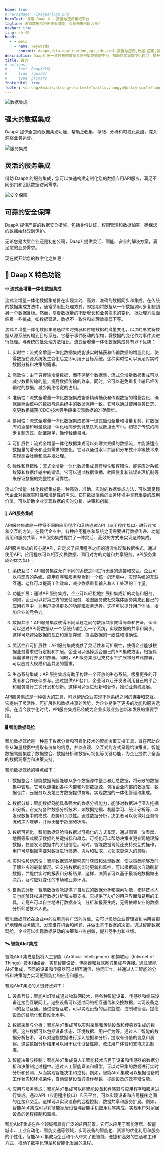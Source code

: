 ```yaml
---
home: true
# heroImage: /images/logo.png
heroText: 探索 Daap X - 数据与应用集成平台
tagline: 解锁数据与应用无限潜能，引领未来创新力量！
navbar: true
lang: zh-CN
head:
  - - meta
    - name: keywords
      content: daapx,data,application,api,cdc,aiot,数据与应用,数据,应用,数据集成,应用集成,服务集成,物联网,网关,API网关
description: DaapX 是一款领先的数据与应用集成管理平台，帮助您实现数字化转型，提升业务效率和创新能力。     
title: 首页
# actions:
#   - text: DaapX介绍
#     link: /guide/
#     type: primary
footerHtml: true
footer: <strong>Email</strong>:<a href="mailto:zhangyw@onlcy.com">zhangyw@onlcy.com</a> | <span>Copyright © 2023-present <a href="https://daapx.com">DaapX.com</a></span>
---
```

<!-- Google Tag Manager (noscript) -->
<noscript><iframe src="https://www.googletagmanager.com/ns.html?id=GTM-PN2XN2KG"
height="0" width="0" style="display:none;visibility:hidden"></iframe></noscript>
<!-- End Google Tag Manager (noscript) -->
<div class="features">
  <div class="feature">
    <img src="/images/data_icon.png" alt="数据集成">
    <h2>强大的数据集成</h2>
    <p>DaapX 提供全面的数据集成功能，帮助您收集、存储、分析和可视化数据，深入洞察业务运营。</p>
  </div>
  <div class="feature">
    <img src="/images/app_icon.png" alt="服务集成">
    <h2>灵活的服务集成</h2>
    <p>借助 DaapX 的服务集成，您可以快速构建定制化您的数据应用API服务，满足不同部门和团队数据访问需求。</p>
  </div>
  <div class="feature">
    <img src="/images/security_icon.png" alt="安全保障">
    <h2>可靠的安全保障</h2>
    <p>DaapX 提供严密的数据安全措施，包括身份认证、权限管理和数据加密，确保您的数据始终受到保护。</p>
  </div>
</div>

<p>无论您是大型企业还是初创公司，DaapX 提供灵活、智能、安全的解决方案，满足您的业务需求。</p>
<p>现在就开始您的数字化之旅吧！</p>

## :rocket:	Daap X 特色功能

#### :infinity:	流式全增量一体化数据集成

流式全增量一体化数据集成旨在实现实时、高效、准确的数据同步和集成。在传统的数据集成方法中，通常采用批处理方式，即定期将数据从一个数据源同步复制到另一个数据目标。然而，随着数据量的不断增长和业务需求的变化，批处理方法面临着一些挑战，如数据延迟、数据不一致性和处理效率低下等。

流式全增量一体化数据集成通过实时捕获和传输数据的增量变化，以流的形式将数据从源系统传输到目标系统。它基于事件驱动的架构，将数据的变化作为事件流进行处理。与传统的批处理方法相比，流式全增量一体化数据集成具有以下优势：

1. 实时性：流式全增量一体化数据集成能够实时捕获和传输数据的增量变化，使得数据在源系统发生变化后立即可用于目标系统。这种实时性可以满足对实时数据分析和决策的需求。

2. 高效性：由于只传输增量数据，而不是整个数据集，流式全增量数据集成可以减少数据传输的量，提高数据传输的效率。同时，它可以避免重复传输已经传输过的数据，减少网络带宽的占用。

3. 准确性：流式全增量一体化数据集成能够精确捕获和传输数据的增量变化，确保目标系统中的数据与源系统中的数据保持一致。它可以通过使用事务日志、变更数据捕获(CDC)技术等手段来实现数据的准确同步。

4. 易用性：流式全增量一体化数据集成支持一键式启动全量和增量复制，将数据库的全量和增量数据一体化地同步到消息队列或数据仓库中。相较于传统的同步复制方式，配置简单，操作轻便易用。

5. 可扩展性：流式全增量一体化数据集成可以处理大规模的数据流，并能够适应数据量的增长和业务需求的变化。它可以通过水平扩展和分布式计算等技术来实现高吞吐量和高并发处理。

6. 弹性和容错性：流式全增量一体化数据集成具有弹性和容错性，能够应对系统故障和数据传输中的错误。它可以通过数据重播、故障恢复和错误处理机制等来保证数据的完整性和可靠性。

流式全增量一体化数据集成是一种高效、准确、实时的数据集成方法，可以满足现代企业对数据实时性和准确性的需求。它在数据驱动的业务环境中具有重要的应用价值，可以帮助企业实现数据的实时分析、决策和创新。

#### :link:	API服务集成
API服务集成是一种将不同的应用程序和系统通过API（应用程序接口）进行连接和交互的方法。在现代企业中，各种应用程序和系统之间需要进行数据传递、功能调用和服务共享，API服务集成提供了一种灵活、高效的方式来实现这种集成。

API服务集成的核心是API，它定义了应用程序之间的通信协议和数据格式。通过使用API，应用程序可以相互交换数据、调用对方的功能和共享服务。API服务集成的优势如下：

1. 系统互联：API服务集成允许不同的系统之间进行无缝的连接和交互。企业可以将现有的系统、应用程序和服务整合到一个统一的环境中，实现系统的互联互通。这样可以提高工作效率，减少数据重复输入和人工处理的工作量。

2. 功能扩展：通过API服务集成，企业可以轻松地扩展和集成新的功能和服务。例如，企业可以将第三方的支付服务、地图服务或社交媒体服务集成到自己的应用程序中，为用户提供更多的功能和服务选择。这样可以提升用户体验，增加企业的竞争力。

3. 数据共享：API服务集成使得不同系统之间的数据共享变得简单和安全。企业可以通过API将数据从一个系统传输到另一个系统，实现数据的共享和同步。这样可以避免数据的孤立和重复存储，提高数据的一致性和准确性。

4. 灵活性和可扩展性：API服务集成提供了灵活性和可扩展性，使得企业能够根据业务需求进行定制和扩展。企业可以选择适合自己的API集成方案，根据具体需求进行开发和部署。同时，API服务集成也支持水平扩展和分布式部署，可以应对大规模和高并发的需求。

5. 生态系统集成：API服务集成有助于构建一个开放的生态系统，吸引更多的开发者和合作伙伴参与。通过提供API接口，企业可以让开发者利用自己的平台和服务进行二次开发和创新。这样可以促进创新和合作，推动业务的发展。

API服务集成是一种强大的工具，可以帮助企业实现不同系统之间的连接和交互。它提供了灵活性、可扩展性和数据共享的优势，为企业提供了更多的功能和服务选择。在当今数字化时代，API服务集成已经成为企业实现业务创新和发展的重要手段。

#### :desktop_computer:	智能数据驾舱
智能数据驾舱是一种基于数据分析和可视化技术的智能决策支持工具，旨在帮助企业从海量数据中提取有价值的信息，并以直观、交互式的方式呈现给决策者。智能数据驾舱集成了数据整合、数据分析和数据可视化等关键功能，为企业提供了全面的数据洞察力和决策支持。

智能数据驾舱的特点如下：

1. 数据整合：智能数据驾舱能够从多个数据源中整合和汇总数据，将分散的数据集中管理。它可以连接到各种内部和外部数据源，包括企业内部的数据库、数据仓库、云服务以及第三方数据提供商等，实现数据的一体化管理和集成。

2. 数据分析：智能数据驾舱具备强大的数据分析能力，能够对数据进行深入挖掘和分析。它支持各种数据分析技术，如数据挖掘、机器学习、统计分析等，以发现数据中的模式、趋势和关联性。通过数据分析，决策者可以获得对业务情况的深入理解，并做出基于数据的决策。

3. 数据可视化：智能数据驾舱将数据以可视化的方式呈现，通过图表、仪表盘、地图等形式展示数据的关键指标和趋势。可视化可以帮助决策者更直观地理解数据，快速发现数据中的关键信息。同时，智能数据驾舱还支持交互式操作，用户可以根据需要对数据进行筛选、切片和钻取，以获取更深入的洞察。

4. 实时性和动态性：智能数据驾舱能够实时获取和处理数据，使决策者能够及时了解业务的最新情况。它支持数据的实时更新和监控，可以根据需求自动刷新数据，并提供实时的报表和分析结果。这样，决策者可以基于最新的数据做出决策，及时应对变化的市场和业务环境。

5. 自助式分析：智能数据驾舱提供了自助式的数据分析和探索功能，使非技术人员也能够轻松进行数据分析和决策支持。它提供了友好的用户界面和易用的工具，让用户可以自主地进行数据查询、分析和报表生成，无需依赖专业的数据分析师或技术人员。

智能数据驾舱在企业中的应用具有广泛的价值。它可以帮助企业管理者和决策者更好地理解业务情况、发现潜在机会和问题，并做出基于数据的决策。通过智能数据驾舱，企业可以实现数据驱动的决策和业务创新，提升竞争力和业绩。

#### :artificial_satellite:	智能AIoT集成
智能AIoT集成是指将人工智能（Artificial Intelligence）和物联网（Internet of Things）技术相结合，实现智能设备、传感器和互联网的集成与连接。通过智能AIoT集成，不同的设备和传感器可以相互通信、协同工作，并通过人工智能的分析和决策能力实现更智能化的应用和服务。

智能AIoT集成的关键特点如下：

1. 设备互联：智能AIoT集成通过物联网技术，将各种智能设备、传感器和终端设备连接到互联网上。这些设备可以通过网络相互通信和交换数据，实现设备之间的互联互通。通过设备互联，可以实现设备的远程监控、控制和管理，提高设备的智能化和自动化水平。

2. 数据采集与分析：智能AIoT集成可以实时采集和传输设备和传感器生成的数据。这些数据可以包括设备状态、环境数据、用户行为等。通过人工智能的数据分析技术，可以对这些数据进行深入挖掘和分析，提取有价值的信息和洞察。这些数据分析结果可以用于优化设备性能、改进用户体验和支持决策制定。

3. 智能决策与控制：智能AIoT集成将人工智能技术应用于设备和传感器的数据分析和决策制定过程中。通过人工智能算法和模型，可以对采集的数据进行实时分析和预测，从而实现智能决策和控制。例如，智能AIoT集成可以根据设备的工作状态和环境条件，自动调整设备的操作参数，提高设备的效率和性能。

4. 应用与服务集成：智能AIoT集成可以将智能设备和传感器与应用程序和服务进行集成。通过API（应用程序接口）和云平台，可以实现设备和应用程序之间的连接和交互。这样可以实现设备的远程控制、数据共享和服务扩展。例如，智能AIoT集成可以将智能家居设备与智能手机应用程序集成，实现用户对家居设备的远程控制和监控。

智能AIoT集成在各个领域都具有广泛的应用前景。它可以应用于智能家居、智能城市、工业自动化、智能交通等领域，实现设备的智能化、资源的优化利用和服务的个性化。智能AIoT集成为企业和个人带来了更智能、便捷和高效的生活和工作方式，推动了数字化转型和智能化发展的进程。
